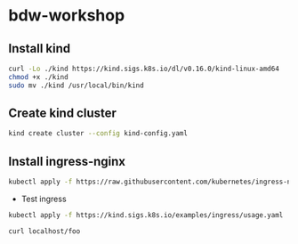 # bdw-workshop

## Install kind

```sh
curl -Lo ./kind https://kind.sigs.k8s.io/dl/v0.16.0/kind-linux-amd64
chmod +x ./kind
sudo mv ./kind /usr/local/bin/kind
```

## Create kind cluster

```sh
kind create cluster --config kind-config.yaml
```

## Install ingress-nginx
```sh
kubectl apply -f https://raw.githubusercontent.com/kubernetes/ingress-nginx/main/deploy/static/provider/kind/deploy.yaml
```
- Test ingress
```sh
kubectl apply -f https://kind.sigs.k8s.io/examples/ingress/usage.yaml
```

```sh
curl localhost/foo
```